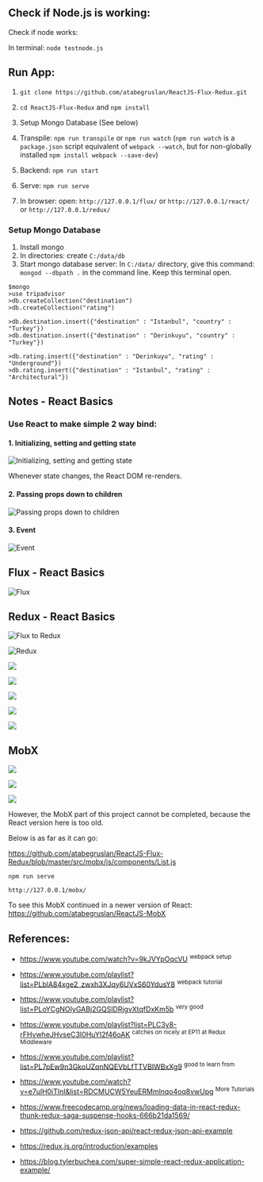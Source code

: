 ## Check if Node.js is working:

Check if node works:

In terminal: `node testnode.js`

## Run App:

1. `git clone https://github.com/atabegruslan/ReactJS-Flux-Redux.git`

2. `cd ReactJS-Flux-Redux` and `npm install`

3. Setup Mongo Database (See below)

4. Transpile:  `npm run transpile` or  `npm run watch` (`npm run watch` is a `package.json` script equivalent of `webpack --watch`, but for non-globally installed `npm install webpack --save-dev`)

5. Backend: `npm run start`

6. Serve: `npm run serve`

7. In browser: open: `http://127.0.0.1/flux/` or `http://127.0.0.1/react/` or `http://127.0.0.1/redux/`

### Setup Mongo Database

1. Install mongo
2. In directories: create `C:/data/db`
3. Start mongo database server: In `C:/data/` directory, give this command: `mongod --dbpath .` in the command line. Keep this terminal open.

```
$mongo
>use tripadvisor
>db.createCollection("destination")
>db.createCollection("rating")

>db.destination.insert({"destination" : "Istanbul", "country" : "Turkey"})
>db.destination.insert({"destination" : "Derinkuyu", "country" : "Turkey"})

>db.rating.insert({"destination" : "Derinkuyu", "rating" : "Underground"})
>db.rating.insert({"destination" : "Istanbul", "rating" : "Architectural"})
```

## Notes - React Basics

### Use React to make simple 2 way bind:

#### 1. Initializing, setting and getting state

![Initializing, setting and getting state](/Illustrations/React-state.PNG "Initializing, setting and getting state")

Whenever state changes, the React DOM re-renders.

#### 2. Passing props down to children

![Passing props down to children](/Illustrations/React-passing-props-down.PNG "Passing props down to children")

#### 3. Event

![Event](/Illustrations/Event.PNG "Event")

## Flux - React Basics

![Flux](/Illustrations/Flux.PNG "Event")

## Redux - React Basics

![Flux to Redux](/Illustrations/redux_flux.PNG "Flux to Redux")

![Redux](/Illustrations/Redux.PNG "Event")

![](/Illustrations/redux.gif)

![](/Illustrations/Redux_Simple.png)

![](/Illustrations/Redux_Intermediate.png)

![](/Illustrations/redux_all_together.png)

![](/Illustrations/Redux_in_a_nutshell.PNG)

## MobX

![](/Illustrations/mobx.png)

![](/Illustrations/mobx_2.png)

![](/Illustrations/redux_mobx_1.PNG)

However, the MobX part of this project cannot be completed, because the React version here is too old.

Below is as far as it can go:

https://github.com/atabegruslan/ReactJS-Flux-Redux/blob/master/src/mobx/js/components/List.js

`npm run serve`

`http://127.0.0.1/mobx/`

To see this MobX continued in a newer version of React: https://github.com/atabegruslan/ReactJS-MobX

## References:

- https://www.youtube.com/watch?v=9kJVYpOqcVU <sup>webpack setup</sup>
- https://www.youtube.com/playlist?list=PLblA84xge2_zwxh3XJqy6UVxS60YdusY8 <sup>webpack tutorial</sup>
- https://www.youtube.com/playlist?list=PLoYCgNOIyGABj2GQSlDRjgvXtqfDxKm5b <sup>very good</sup>
- https://www.youtube.com/playlist?list=PLC3y8-rFHvwheJHvseC3I0HuYI2f46oAK <sup>catches on nicely at EP11 at Redux Middleware</sup>
- https://www.youtube.com/playlist?list=PL7pEw9n3GkoUZqnNQEVbLfTTVBIWBxXg9 <sup>good to learn from</sup>
- https://www.youtube.com/watch?v=e7ulH0iTlnI&list=RDCMUCW5YeuERMmlnqo4oq8vwUpg <sup>More Tutorials</sup>


- https://www.freecodecamp.org/news/loading-data-in-react-redux-thunk-redux-saga-suspense-hooks-666b21da1569/
- https://github.com/redux-json-api/react-redux-json-api-example
- https://redux.js.org/introduction/examples
- https://blog.tylerbuchea.com/super-simple-react-redux-application-example/


